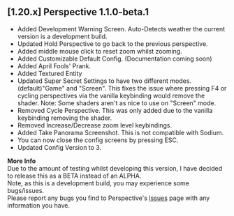 ## [1.20.x] Perspective 1.1.0-beta.1  
 - Added Development Warning Screen. Auto-Detects weather the current version is a development build.  
 - Updated Hold Perspective to go back to the previous perspective.  
 - Added middle mouse click to reset zoom whilst zooming.  
 - Added Customizable Default Config. (Documentation coming soon)  
 - Added April Fools' Prank.  
 - Added Textured Entity  
 - Updated Super Secret Settings to have two different modes. (default)"Game" and "Screen". This fixes the issue where pressing F4 or cycling perspectives via the vanilla keybinding would remove the shader. Note: Some shaders aren't as nice to use on "Screen" mode.  
 - Removed Cycle Perspective. This was only added due to the vanilla keybinding removing the shader.
 - Removed Increase/Decrease zoom level keybindings.
 - Added Take Panorama Screenshot. This is not compatible with Sodium.  
 - You can now close the config screens by pressing ESC.  
 - Updated Config Version to 3.  

**More Info**  
Due to the amount of testing whilst developing this version, I have decided to release this as a BETA instead of an ALPHA.  
Note, as this is a development build, you may experience some bugs/issues.  
Please report any bugs you find to Perspective's [Issues](https://github.com/MCLegoMan/Perspective/issues) page with any information you have.